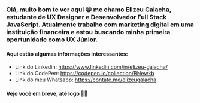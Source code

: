 ###  Olá, muito bom te ver aqui 😁 me chamo Elizeu Galacha, estudante de UX Designer e Desenvolvedor Full Stack JavaScript. Atualmente trabalho com marketing digital em uma instituição financeira e estou buscando minha primeira oportunidade como UX Júnior.

#### Aqui estão algumas informações interessantes:
- Link do Linkedin: https://www.linkedin.com/in/elizeu-galacha/
- Link do CodePen: https://codepen.io/collection/BNewkb
- Link do meu Whatsapp: https://contate.me/elizeugalacha

#### Vejo você em breve, até logo 👋🏿
